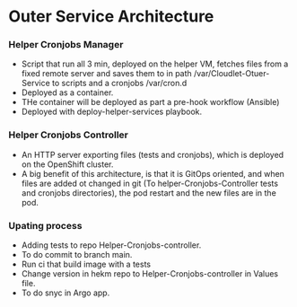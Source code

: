 # Outer Service Architecture

### Helper Cronjobs Manager

* Script that run all 3 min, deployed on the helper VM, fetches files from a fixed remote server and saves them to in path /var/Cloudlet-Otuer-Service to scripts and a cronjobs /var/cron.d
* Deployed as a container.
* THe container will be deployed as part a pre-hook workflow (Ansible)
* Deployed with deploy-helper-services playbook.


### Helper Cronjobs Controller

* An HTTP server exporting files (tests and cronjobs), which is deployed on the OpenShift cluster.
* A big benefit of this architecture, is that it is GitOps  oriented, and when files are added ot changed in git (To helper-Cronjobs-Controller tests and cronjobs directories), the pod restart and the new files are in the pod.

### Upating process

* Adding tests to repo Helper-Cronjobs-controller.
* To do commit to branch main.
* Run ci that build image with a tests
* Change version in hekm repo to Helper-Cronjobs-controller in Values file.
* To do snyc in Argo app.



